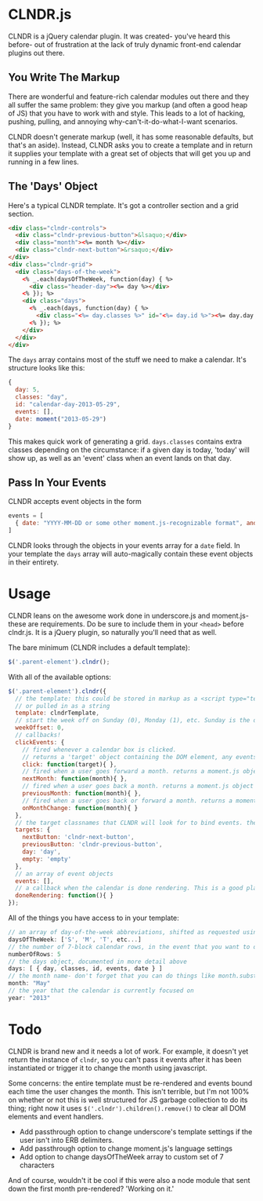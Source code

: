 CLNDR.js
========

CLNDR is a jQuery calendar plugin. It was created- you've heard this before- out of frustration at the lack of truly dynamic front-end calendar plugins out there.

You Write The Markup
--------------------

There are wonderful and feature-rich calendar modules out there and they all suffer the same problem: they give you markup (and often a good heap of JS) that you have to work with and style. This leads to a lot of hacking, pushing, pulling, and annoying why-can't-it-do-what-I-want scenarios.

CLNDR doesn't generate markup (well, it has some reasonable defaults, but that's an aside). Instead, CLNDR asks you to create a template and in return it supplies your template with a great set of objects that will get you up and running in a few lines.

The 'Days' Object
----------------

Here's a typical CLNDR template. It's got a controller section and a grid section.

```html
<div class="clndr-controls">
  <div class="clndr-previous-button">&lsaquo;</div>
  <div class="month"><%= month %></div>
  <div class="clndr-next-button">&rsaquo;</div>
</div>
<div class="clndr-grid">
  <div class="days-of-the-week">
    <% _.each(daysOfTheWeek, function(day) { %>
      <div class="header-day"><%= day %></div>
    <% }); %>
    <div class="days">
      <% _.each(days, function(day) { %>
        <div class="<%= day.classes %>" id="<%= day.id %>"><%= day.day %></div>
      <% }); %>
    </div>
  </div>
</div>
```

The `days` array contains most of the stuff we need to make a calendar. It's structure looks like this:
```javascript
{
  day: 5,
  classes: "day",
  id: "calendar-day-2013-05-29",
  events: [],
  date: moment("2013-05-29")
}
```

This makes quick work of generating a grid. `days.classes` contains extra classes depending on the circumstance: if a given day is today, 'today' will show up, as well as an 'event' class when an event lands on that day.


Pass In Your Events
-------------------

CLNDR accepts event objects in the form

```javascript
events = [
  { date: "YYYY-MM-DD or some other moment.js-recognizable format", and: "anything else" }
]
```

CLNDR looks through the objects in your events array for a `date` field. In your template the `days` array will auto-magically contain these event objects in their entirety.

Usage
=====

CLNDR leans on the awesome work done in underscore.js and moment.js- these are requirements. Do be sure to include them in your `<head>` before clndr.js. It is a jQuery plugin, so naturally you'll need that as well.

The bare minimum (CLNDR includes a default template):

```javascript
$('.parent-element').clndr();
```

With all of the available options:

```javascript
$('.parent-element').clndr({
  // the template: this could be stored in markup as a <script type="text/template">
  // or pulled in as a string
  template: clndrTemplate,
  // start the week off on Sunday (0), Monday (1), etc. Sunday is the default.
  weekOffset: 0,
  // callbacks!
  clickEvents: {
    // fired whenever a calendar box is clicked.
    // returns a 'target' object containing the DOM element, any events, and the date as a moment.js object.
    click: function(target){ },
    // fired when a user goes forward a month. returns a moment.js object set to the correct month.
    nextMonth: function(month){ },
    // fired when a user goes back a month. returns a moment.js object set to the correct month.
    previousMonth: function(month){ },
    // fired when a user goes back or forward a month. returns a moment.js object set to the correct month.
    onMonthChange: function(month){ }
  },
  // the target classnames that CLNDR will look for to bind events. these are the defaults.
  targets: {
    nextButton: 'clndr-next-button',
    previousButton: 'clndr-previous-button',
    day: 'day',
    empty: 'empty'
  },
  // an array of event objects
  events: [],
  // a callback when the calendar is done rendering. This is a good place to bind custom event handlers.
  doneRendering: function(){ }
});
```

All of the things you have access to in your template:

```javascript
// an array of day-of-the-week abbreviations, shifted as requested using the weekOffset parameter.
daysOfTheWeek: ['S', 'M', 'T', etc...]
// the number of 7-block calendar rows, in the event that you want to do some looping with it
numberOfRows: 5
// the days object, documented in more detail above
days: [ { day, classes, id, events, date } ]
// the month name- don't forget that you can do things like month.substring(0, 1) and month.toLowerCase() in your template
month: "May"
// the year that the calendar is currently focused on
year: "2013"
```

Todo
====

CLNDR is brand new and it needs a lot of work. For example, it doesn't yet return the instance of `clndr`, so you can't pass it events after it has been instantiated or trigger it to change the month using javascript.

Some concerns: the entire template must be re-rendered and events bound each time the user changes the month. This isn't terrible, but I'm not 100% on whether or not this is well structured for JS garbage collection to do its thing; right now it uses `$('.clndr').children().remove()` to clear all DOM elements and event handlers.

- Add passthrough option to change underscore's template settings if the user isn't into ERB delimiters.
- Add passthrough option to change moment.js's language settings
- Add option to change daysOfTheWeek array to custom set of 7 characters

And of course, wouldn't it be cool if this were also a node module that sent down the first month pre-rendered? 'Working on it.'

